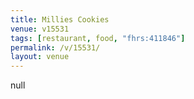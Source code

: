 ```yaml
---
title: Millies Cookies
venue: v15531
tags: [restaurant, food, "fhrs:411846"]
permalink: /v/15531/
layout: venue
---
```

null